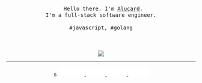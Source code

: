 <p align="center">
  <br>
  <br>
  <br>
  <span>&nbsp;&nbsp;</span>
  <samp>Hello there. I'm <a href="https://blog.aluc.me">Alucard</a>.<br> I'm a full-stack software engineer.<br><br>#javascript, #golang</samp>
  <br>
  <br>
  <br>
  <br>
  <img align="center" src="https://github-readme-stats-topaz-phi.vercel.app/api?username=alucPro&show_icons=true&hide_border=true&count_private=true">
  <hr style="height: 1px"/>
  <p align="center">s
  <a href="https://dg.aluc.me/">
    <img
    alt="blog"
    height="24px"
    src="./icon/badge-blog.svg"
  />
  </a>
  <a href="https://www.instagram.com/aluc_pro/">
    <img
    alt="instagram"
    height="24px"
    src="./icon/badge-instagram.svg"
  />
  </a>
  <a href="https://www.threads.net/@aluc_pro">
    <img
    alt="threads"
    height="24px"
    src="./icon/badge-threads.svg"
  />
  </a>
  <a href="https://x.com/AlucPro">
    <img
    alt="x"
    height="24px"
    src="./icon/badge-twitter.svg"
  />
  </p>
</p>
